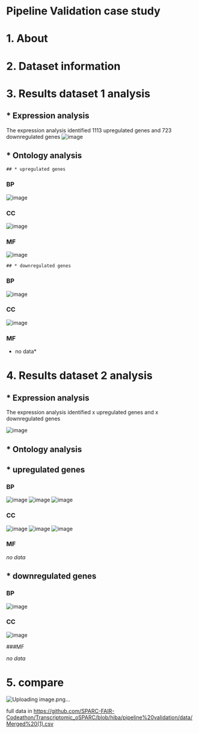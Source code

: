 # Pipeline Validation case study

# 1. About



# 2. Dataset information



# 3. Results dataset 1 analysis

## * Expression analysis 
The expression analysis identified 1113 upregulated genes and 723 downregulated genes
![image](https://user-images.githubusercontent.com/73958439/211151358-5f28358c-2df7-4bbb-832e-a0add85c4667.png)

## * Ontology analysis
 
    ## * upregulated genes
    
### BP

 ![image](https://user-images.githubusercontent.com/73958439/211151534-98e16709-cc0f-40f6-b70b-239b4da31564.png)


### CC

 ![image](https://user-images.githubusercontent.com/73958439/211151575-6d619968-9f33-412e-8528-5cc133771634.png)

### MF


![image](https://user-images.githubusercontent.com/73958439/211151580-fc00222a-0d62-4e27-91be-865ed498908e.png)



    ## * downregulated genes
    
###  BP

![image](https://user-images.githubusercontent.com/73958439/211151568-fa1b84f2-5e10-4a62-be7b-d153b0327b9d.png)

###  CC

![image](https://user-images.githubusercontent.com/73958439/211151569-69c13e02-12a5-4879-bf31-3b2797df9710.png)

### MF

* no data*


# 4. Results dataset 2 analysis

## * Expression analysis 

The expression analysis identified x upregulated genes and x downregulated genes

![image](https://user-images.githubusercontent.com/73958439/211151665-87fc3bf4-1e40-4c32-8590-e7b829f74363.png)

## * Ontology analysis
 
   ## * upregulated genes
    
### BP

![image](https://user-images.githubusercontent.com/73958439/211151672-2ff6a157-6fa6-4bed-b950-2767f8f4f790.png)
![image](https://user-images.githubusercontent.com/73958439/211151675-144cef5d-d9c0-4cbb-a816-5dc97d0bbf37.png)
![image](https://user-images.githubusercontent.com/73958439/211151679-ba6f464d-796e-4514-a50d-d1e83469ff31.png)


### CC

![image](https://user-images.githubusercontent.com/73958439/211151752-05a18b53-41cf-4744-8ca5-216218f55f3e.png)
![image](https://user-images.githubusercontent.com/73958439/211151755-80febc13-60e5-4b1f-957f-54a73cea3b24.png)
![image](https://user-images.githubusercontent.com/73958439/211151827-961dd1c8-9fd5-42ab-a6cf-a00324e3b852.png)

### MF

*no data* 

   ## * downregulated genes
    
### BP

![image](https://user-images.githubusercontent.com/73958439/211151685-b4c830cb-07ce-4524-b98e-0deef9af41cb.png)

### CC

![image](https://user-images.githubusercontent.com/73958439/211151692-064967db-78f3-49a7-b1d1-bfe3a3027a81.png)

###MF

*no data* 

# 5. compare

![Uploading image.png…]()

full data in https://github.com/SPARC-FAIR-Codeathon/Transcriptomic_oSPARC/blob/hiba/pipeline%20validation/data/Merged%20(1).csv

